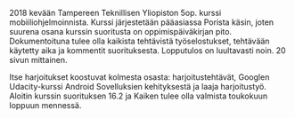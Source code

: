 2018 kevään Tampereen Teknillisen Yliopiston 5op. kurssi mobiiliohjelmoinnista. Kurssi järjestetään pääasiassa Porista käsin, joten suurena osana kurssin suoritusta on oppimispäiväkirjan pito. Dokumentoituna tulee olla kaikista tehtävistä työselostukset, tehtävään käytetty aika ja kommentit suorituksesta. Lopputulos on luultavasti noin. 20 sivun mittainen.

Itse harjoitukset koostuvat kolmesta osasta: harjoitustehtävät, Googlen Udacity-kurssi Android Sovelluksien kehityksestä ja laaja harjoitustyö. Aloitin kurssin suorituksen 16.2 ja Kaiken tulee olla valmista toukokuun loppuun mennessä.
